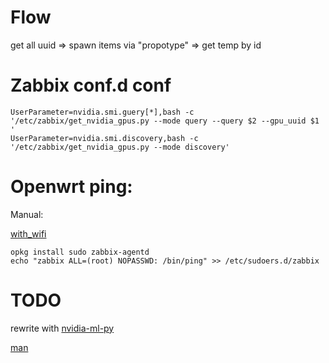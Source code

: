 # Flow

get all uuid => spawn items via "propotype" => get temp by id

# Zabbix conf.d conf

```
UserParameter=nvidia.smi.guery[*],bash -c '/etc/zabbix/get_nvidia_gpus.py --mode query --query $2 --gpu_uuid $1 '
UserParameter=nvidia.smi.discovery,bash -c '/etc/zabbix/get_nvidia_gpus.py --mode discovery'
```

# Openwrt ping:
Manual:

[with_wifi](https://blog.xsk.in/it/monitoring-openwrt-v-zabbix/590)
```
opkg install sudo zabbix-agentd
echo "zabbix ALL=(root) NOPASSWD: /bin/ping" >> /etc/sudoers.d/zabbix
```

# TODO

rewrite with
[nvidia-ml-py](https://pypi.python.org/pypi/nvidia-ml-py/)

[man](https://pythonhosted.org/nvidia-ml-py/)
